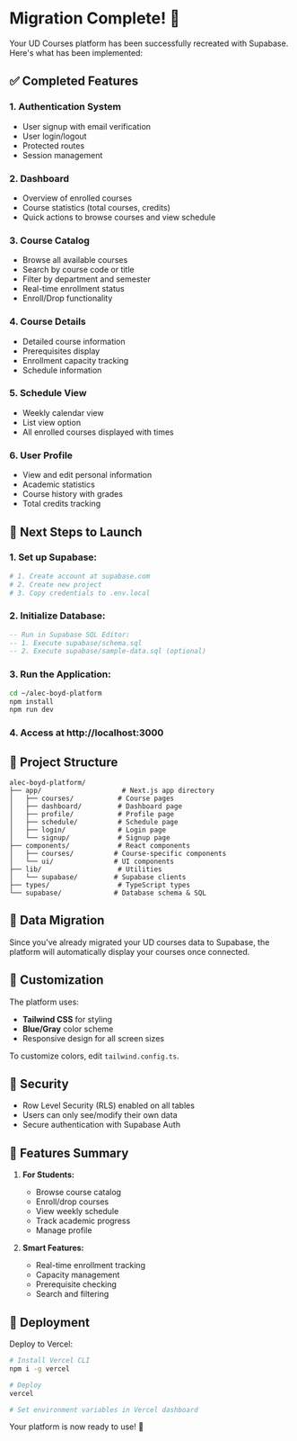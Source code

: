 # Migration Complete! 🎉

Your UD Courses platform has been successfully recreated with Supabase. Here's what has been implemented:

## ✅ Completed Features

### 1. **Authentication System**
- User signup with email verification
- User login/logout
- Protected routes
- Session management

### 2. **Dashboard**
- Overview of enrolled courses
- Course statistics (total courses, credits)
- Quick actions to browse courses and view schedule

### 3. **Course Catalog**
- Browse all available courses
- Search by course code or title
- Filter by department and semester
- Real-time enrollment status
- Enroll/Drop functionality

### 4. **Course Details**
- Detailed course information
- Prerequisites display
- Enrollment capacity tracking
- Schedule information

### 5. **Schedule View**
- Weekly calendar view
- List view option
- All enrolled courses displayed with times

### 6. **User Profile**
- View and edit personal information
- Academic statistics
- Course history with grades
- Total credits tracking

## 🚀 Next Steps to Launch

### 1. Set up Supabase:
```bash
# 1. Create account at supabase.com
# 2. Create new project
# 3. Copy credentials to .env.local
```

### 2. Initialize Database:
```sql
-- Run in Supabase SQL Editor:
-- 1. Execute supabase/schema.sql
-- 2. Execute supabase/sample-data.sql (optional)
```

### 3. Run the Application:
```bash
cd ~/alec-boyd-platform
npm install
npm run dev
```

### 4. Access at http://localhost:3000

## 📁 Project Structure

```
alec-boyd-platform/
├── app/                    # Next.js app directory
│   ├── courses/           # Course pages
│   ├── dashboard/         # Dashboard page
│   ├── profile/           # Profile page
│   ├── schedule/          # Schedule page
│   ├── login/             # Login page
│   └── signup/            # Signup page
├── components/            # React components
│   ├── courses/          # Course-specific components
│   └── ui/               # UI components
├── lib/                   # Utilities
│   └── supabase/         # Supabase clients
├── types/                 # TypeScript types
└── supabase/             # Database schema & SQL

```

## 🔄 Data Migration

Since you've already migrated your UD courses data to Supabase, the platform will automatically display your courses once connected.

## 🎨 Customization

The platform uses:
- **Tailwind CSS** for styling
- **Blue/Gray** color scheme
- Responsive design for all screen sizes

To customize colors, edit `tailwind.config.ts`.

## 🔐 Security

- Row Level Security (RLS) enabled on all tables
- Users can only see/modify their own data
- Secure authentication with Supabase Auth

## 📱 Features Summary

1. **For Students:**
   - Browse course catalog
   - Enroll/drop courses
   - View weekly schedule
   - Track academic progress
   - Manage profile

2. **Smart Features:**
   - Real-time enrollment tracking
   - Capacity management
   - Prerequisite checking
   - Search and filtering

## 🚢 Deployment

Deploy to Vercel:
```bash
# Install Vercel CLI
npm i -g vercel

# Deploy
vercel

# Set environment variables in Vercel dashboard
```

Your platform is now ready to use! 🎊